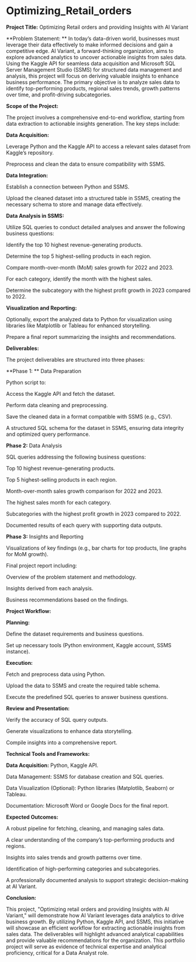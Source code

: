 # Optimizing_Retail_orders

**Project Title:** Optimizing Retail orders and providing Insights with AI Variant

**Problem Statement:
**
In today’s data-driven world, businesses must leverage their data effectively to make informed decisions and gain a competitive edge. AI Variant, a forward-thinking organization, aims to explore advanced analytics to uncover actionable insights from sales data. Using the Kaggle API for seamless data acquisition and Microsoft SQL Server Management Studio (SSMS) for structured data management and analysis, this project will focus on deriving valuable insights to enhance business performance. The primary objective is to analyze sales data to identify top-performing products, regional sales trends, growth patterns over time, and profit-driving subcategories.

**Scope of the Project:**

The project involves a comprehensive end-to-end workflow, starting from data extraction to actionable insights generation. The key steps include:

**Data Acquisition:**

Leverage Python and the Kaggle API to access a relevant sales dataset from Kaggle’s repository.

Preprocess and clean the data to ensure compatibility with SSMS.

**Data Integration:**

Establish a connection between Python and SSMS.

Upload the cleaned dataset into a structured table in SSMS, creating the necessary schema to store and manage data effectively.

**Data Analysis in SSMS:**

Utilize SQL queries to conduct detailed analyses and answer the following business questions:

Identify the top 10 highest revenue-generating products.

Determine the top 5 highest-selling products in each region.

Compare month-over-month (MoM) sales growth for 2022 and 2023.

For each category, identify the month with the highest sales.

Determine the subcategory with the highest profit growth in 2023 compared to 2022.

**Visualization and Reporting:**

Optionally, export the analyzed data to Python for visualization using libraries like Matplotlib or Tableau for enhanced storytelling.

Prepare a final report summarizing the insights and recommendations.

**Deliverables:**

The project deliverables are structured into three phases:

**Phase 1: ** Data Preparation

Python script to:

Access the Kaggle API and fetch the dataset.

Perform data cleaning and preprocessing.

Save the cleaned data in a format compatible with SSMS (e.g., CSV).

A structured SQL schema for the dataset in SSMS, ensuring data integrity and optimized query performance.

**Phase 2:** Data Analysis

SQL queries addressing the following business questions:

Top 10 highest revenue-generating products.

Top 5 highest-selling products in each region.

Month-over-month sales growth comparison for 2022 and 2023.

The highest sales month for each category.

Subcategories with the highest profit growth in 2023 compared to 2022.

Documented results of each query with supporting data outputs.

**Phase 3:** Insights and Reporting

Visualizations of key findings (e.g., bar charts for top products, line graphs for MoM growth).

Final project report including:

Overview of the problem statement and methodology.

Insights derived from each analysis.

Business recommendations based on the findings.

**Project Workflow:**

**Planning:**

Define the dataset requirements and business questions.

Set up necessary tools (Python environment, Kaggle account, SSMS instance).

**Execution:**

Fetch and preprocess data using Python.

Upload the data to SSMS and create the required table schema.

Execute the predefined SQL queries to answer business questions.

**Review and Presentation:**

Verify the accuracy of SQL query outputs.

Generate visualizations to enhance data storytelling.

Compile insights into a comprehensive report.

**Technical Tools and Frameworks:**

**Data Acquisition:** Python, Kaggle API.

Data Management: SSMS for database creation and SQL queries.

Data Visualization (Optional): Python libraries (Matplotlib, Seaborn) or Tableau.

Documentation: Microsoft Word or Google Docs for the final report.

**Expected Outcomes:**

A robust pipeline for fetching, cleaning, and managing sales data.

A clear understanding of the company’s top-performing products and regions.

Insights into sales trends and growth patterns over time.

Identification of high-performing categories and subcategories.

A professionally documented analysis to support strategic decision-making at AI Variant.

**Conclusion:**

This project, "Optimizing retail orders and providing Insights with AI Variant," will demonstrate how AI Variant leverages data analytics to drive business growth. By utilizing Python, Kaggle API, and SSMS, this initiative will showcase an efficient workflow for extracting actionable insights from sales data. The deliverables will highlight advanced analytical capabilities and provide valuable recommendations for the organization. This portfolio project will serve as evidence of technical expertise and analytical proficiency, critical for a Data Analyst role.
